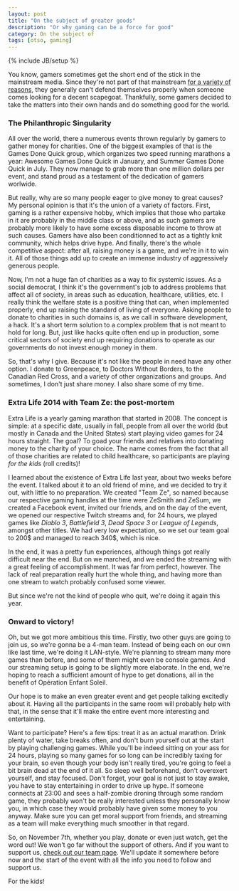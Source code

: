 ```yaml
---
layout: post
title: "On the subject of greater goods"
description: "Or why gaming can be a force for good"
category: On the subject of
tags: [otso, gaming]
---
```

{% include JB/setup %}

You know, gamers sometimes get the short end of the stick in the mainstream media. Since they're not part of that mainstream [for a variety of reasons](http://deliriumcorp.com/2015/07/27/on-the-subject-of-cultural-significance/), they generally can't defend themselves properly when someone comes looking for a decent scapegoat. Thankfully, some gamers decided to take the matters into their own hands and do something good for the world.

<!-- more -->

### The Philanthropic Singularity

All over the world, there a numerous events thrown regularly by gamers to gather money for charities. One of the biggest examples of that is the Games Done Quick group, which organizes two speed running marathons a year: Awesome Games Done Quick in January, and Summer Games Done Quick in July. They now manage to grab more than one million dollars per event, and stand proud as a testament of the dedication of gamers worlwide. 

But really, why are so many people eager to give money to great causes? My personal opinion is that it's the union of a variety of factors. First, gaming is a rather expensive hobby, which implies that those who partake in it are probably in the middle class or above, and as such gamers are probably more likely to have some excess disposable income to throw at such causes. Gamers have also been conditionned to act as a tightly knit community, which helps drive hype. And finally, there's the whole competitive aspect: after all, raising money is a game, and we're in it to win it. All of those things add up to create an immense industry of aggressively generous people. 

Now, I'm not a huge fan of charities as a way to fix systemic issues. As a social democrat, I think it's the government's job to address problems that affect all of society, in areas such as education, healthcare, utilities, etc. I really think the welfare state is a positive thing that can, when implemented properly, end up raising the standard of living of everyone. Asking people to donate to charities in such domains is, as we call in software development, a hack. It's a short term solution to a complex problem that is not meant to hold for long. But, just like hacks quite often end up in production, some critical sectors of society end up requiring donations to operate as our governments do not invest enough money in them.

So, that's why I give. Because it's not like the people in need have any other option. I donate to Greenpeace, to Doctors Without Borders, to the Canadian Red Cross, and a variety of other organizations and groups. And sometimes, I don't just share money. I also share some of my time. 

### Extra Life 2014 with Team Ze: the post-mortem

Extra Life is a yearly gaming marathon that started in 2008. The concept is simple: at a specific date, usually in fall, people from all over the world (but mostly in Canada and the United States) start playing video games for 24 hours straight. The goal? To goad your friends and relatives into donating money to the charity of your choice. The name comes from the fact that all of those charities are related to child healthcare, so participants are playing _for the kids_ (roll credits)!

I learned about the existence of Extra Life last year, about two weeks before the event. I talked about it to an old friend of mine, and we decided to try it out, with little to no preparation. We created "Team Ze", so named because our respective gaming handles at the time were ZeSmith and ZeSum, we created a Facebook event, invited our friends, and on the day of the event, we opened our respective Twitch streams and, for 24 hours, we played games like _Diablo 3_, _Battlefield 3_, _Dead Space 3_ or _League of Legends_, amongst other titles. We had very low expectation, so we set our team goal to 200$ and managed to reach 340$, which is nice.

In the end, it was a pretty fun experiences, although things got really difficult near the end. But on we marched, and we ended the streaming with a great feeling of accomplishment. It was far from perfect, however. The lack of real preparation really hurt the whole thing, and having more than one stream to watch probably confused some viewer. 

But since we're not the kind of people who quit, we're doing it again this year.

### Onward to victory!

Oh, but we got more ambitious this time. Firstly, two other guys are going to join us, so we're gonna be a 4-man team. Instead of being each on our own like last time, we're doing it LAN-style. We're planning to stream many more games than before, and some of them might even be console games. And our streaming setup is going to be slightly more elaborate. In the end, we're hoping to reach a sufficient amount of hype to get donations, all in the benefit of Opération Enfant Soleil.

Our hope is to make an even greater event and get people talking excitedly about it. Having all the participants in the same room will probably help with that, in the sense that it'll make the entire event more interesting and entertaining.

Want to participate? Here's a few tips: treat it as an actual marathon. Drink plenty of water, take breaks often, and don't burn yourself out at the start by playing challenging games. While you'll be indeed sitting on your ass for 24 hours, playing so many games for so long can be incredibly taxing for your brain, so even though your body isn't really tired, you're going to feel a bit brain dead at the end of it all. So sleep well beforehand, don't overexert yourself, and stay focused. Don't forget, your goal is not just to stay awake, you have to stay entertaining in order to drive up hype. If someone connects at 23:00 and sees a half-zombie droning through some random game, they probably won't be really interested unless they personally know you, in which case they would probably have given some money to you anyway. Make sure you can get moral support from friends, and streaming as a team will make everything much smoother in that regard.

So, on November 7th, whether you play, donate or even just watch, get the word out! We won't go far without the support of others. And if you want to support us, [check out our team page](http://www.extra-life.org/team/ze/). We'll update it somewhere before now and the start of the event with all the info you need to follow and support us.

For the kids!